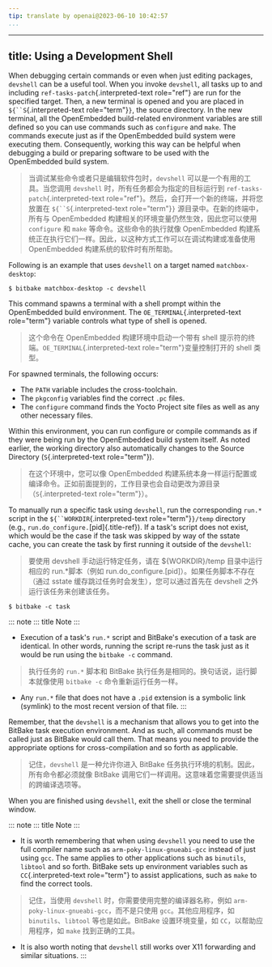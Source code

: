 ```yaml
---
tip: translate by openai@2023-06-10 10:42:57
...
```

---
title: Using a Development Shell
--------------------------------

When debugging certain commands or even when just editing packages, `devshell` can be a useful tool. When you invoke `devshell`, all tasks up to and including `ref-tasks-patch`{.interpreted-text role="ref"} are run for the specified target. Then, a new terminal is opened and you are placed in `${``S`{.interpreted-text role="term"}`}`, the source directory. In the new terminal, all the OpenEmbedded build-related environment variables are still defined so you can use commands such as `configure` and `make`. The commands execute just as if the OpenEmbedded build system were executing them. Consequently, working this way can be helpful when debugging a build or preparing software to be used with the OpenEmbedded build system.

> 当调试某些命令或者只是编辑软件包时，`devshell` 可以是一个有用的工具。当您调用 `devshell` 时，所有任务都会为指定的目标运行到 `ref-tasks-patch`{.interpreted-text role="ref"}。然后，会打开一个新的终端，并将您放置在 `${``S`{.interpreted-text role="term"}`}` 源目录中。在新的终端中，所有与 OpenEmbedded 构建相关的环境变量仍然生效，因此您可以使用 `configure` 和 `make` 等命令。这些命令的执行就像 OpenEmbedded 构建系统正在执行它们一样。因此，以这种方式工作可以在调试构建或准备使用 OpenEmbedded 构建系统的软件时有所帮助。

Following is an example that uses `devshell` on a target named `matchbox-desktop`:

```
$ bitbake matchbox-desktop -c devshell
```

This command spawns a terminal with a shell prompt within the OpenEmbedded build environment. The `OE_TERMINAL`{.interpreted-text role="term"} variable controls what type of shell is opened.

> 这个命令在 OpenEmbedded 构建环境中启动一个带有 shell 提示符的终端。`OE_TERMINAL`{.interpreted-text role="term"}变量控制打开的 shell 类型。

For spawned terminals, the following occurs:

- The `PATH` variable includes the cross-toolchain.
- The `pkgconfig` variables find the correct `.pc` files.
- The `configure` command finds the Yocto Project site files as well as any other necessary files.

Within this environment, you can run configure or compile commands as if they were being run by the OpenEmbedded build system itself. As noted earlier, the working directory also automatically changes to the Source Directory (`S`{.interpreted-text role="term"}).

> 在这个环境中，您可以像 OpenEmbedded 构建系统本身一样运行配置或编译命令。正如前面提到的，工作目录也会自动更改为源目录（`S`{.interpreted-text role="term"}）。

To manually run a specific task using `devshell`, run the corresponding `run.*` script in the `${``WORKDIR`{.interpreted-text role="term"}`}/temp` directory (e.g., `run.do_configure.`[pid]{.title-ref}). If a task\'s script does not exist, which would be the case if the task was skipped by way of the sstate cache, you can create the task by first running it outside of the `devshell`:

> 要使用 devshell 手动运行特定任务，请在 ${WORKDIR}/temp 目录中运行相应的 run.*脚本（例如 run.do_configure.[pid]）。如果任务脚本不存在（通过 sstate 缓存跳过任务时会发生），您可以通过首先在 devshell 之外运行该任务来创建该任务。

```
$ bitbake -c task
```

::: note
::: title
Note
:::

- Execution of a task\'s `run.*` script and BitBake\'s execution of a task are identical. In other words, running the script re-runs the task just as it would be run using the `bitbake -c` command.

> 执行任务的 `run.*` 脚本和 BitBake 执行任务是相同的。换句话说，运行脚本就像使用 `bitbake -c` 命令重新运行任务一样。

- Any `run.*` file that does not have a `.pid` extension is a symbolic link (symlink) to the most recent version of that file.
  :::

Remember, that the `devshell` is a mechanism that allows you to get into the BitBake task execution environment. And as such, all commands must be called just as BitBake would call them. That means you need to provide the appropriate options for cross-compilation and so forth as applicable.

> 记住，`devshell` 是一种允许你进入 BitBake 任务执行环境的机制。因此，所有命令都必须就像 BitBake 调用它们一样调用。这意味着您需要提供适当的跨编译选项等。

When you are finished using `devshell`, exit the shell or close the terminal window.

::: note
::: title
Note
:::

- It is worth remembering that when using `devshell` you need to use the full compiler name such as `arm-poky-linux-gnueabi-gcc` instead of just using `gcc`. The same applies to other applications such as `binutils`, `libtool` and so forth. BitBake sets up environment variables such as `CC`{.interpreted-text role="term"} to assist applications, such as `make` to find the correct tools.

> 记住，当使用 `devshell` 时，你需要使用完整的编译器名称，例如 `arm-poky-linux-gnueabi-gcc`，而不是只使用 `gcc`。其他应用程序，如 `binutils`、`libtool` 等也是如此。BitBake 设置环境变量，如 `CC`，以帮助应用程序，如 `make` 找到正确的工具。

- It is also worth noting that `devshell` still works over X11 forwarding and similar situations.
  :::

